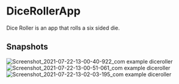 # DiceRollerApp
Dice Roller is an app that rolls a six sided die.

## Snapshots
![Screenshot_2021-07-22-13-00-40-922_com example diceroller](https://user-images.githubusercontent.com/85123451/126604524-1018ddcc-921d-41fd-8a42-e2233414b2a1.jpg)
![Screenshot_2021-07-22-13-00-51-061_com example diceroller](https://user-images.githubusercontent.com/85123451/126604531-6509929d-5d2d-49d7-bb1f-10bd7b5b12cf.jpg)
![Screenshot_2021-07-22-13-02-03-195_com example diceroller](https://user-images.githubusercontent.com/85123451/126604545-63adb984-1bee-48ec-b81e-2fa345697cea.jpg)
